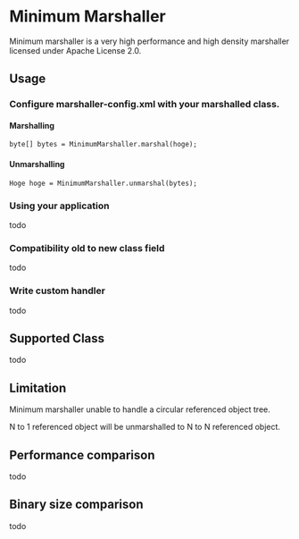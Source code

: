 Minimum Marshaller
==================

Minimum marshaller is a very high performance and high density marshaller licensed under Apache License 2.0.  

## Usage

### Configure marshaller-config.xml with your marshalled class.

#### Marshalling

    byte[] bytes = MinimumMarshaller.marshal(hoge);
    
#### Unmarshalling

    Hoge hoge = MinimumMarshaller.unmarshal(bytes);

### Using your application
todo

### Compatibility old to new class field
todo

### Write custom handler
todo


## Supported Class
todo

## Limitation

Minimum marshaller unable to handle a circular referenced object tree.  

N to 1 referenced object will be unmarshalled to N to N referenced object.  

## Performance comparison

todo

## Binary size comparison

todo


